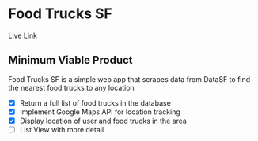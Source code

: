 # Food Trucks SF

[Live Link](https://foodtruckssf.herokuapp.com/)

## Minimum Viable Product
Food Trucks SF is a simple web app that scrapes data from DataSF to find the nearest food trucks to any location

<!-- This is a Markdown checklist. Use it to keep track of your progress! -->

- [x] Return a full list of food trucks in the database
- [x] Implement Google Maps API for location tracking
- [x] Display location of user and food trucks in the area
- [ ] List View with more detail
